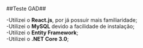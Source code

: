 ﻿##Teste GAD##

-Utilizei o **React.js**, por já possuir mais familiaridade;  
-Utilizei o **MySQL** devido a facilidade de instalação;  
-Utilizei o **Entity Framework**;  
-Utilizei o **.NET Core 3.0**;  
